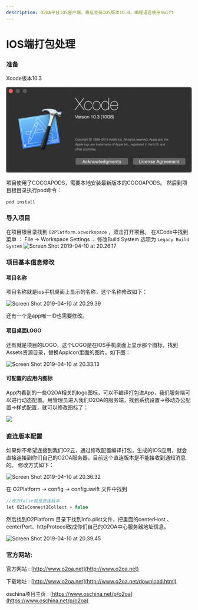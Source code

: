 ```yaml
---
description: O2OA平台IOS客户端，最低支持IOS版本10.0，编程语言使用swift
---
```


# IOS端打包处理

### 准备

Xcode版本10.3

 ![Screen Shot 2019-04-10 at 20.19.59](../.gitbook/assets/screen-shot-2019-08-17-at-10.52.37.png) 

项目使用了COCOAPODS，需要本地安装最新版本的COCOAPODS。 然后到项目根目录执行pod命令：

```text
pod install
```

### 导入项目

在项目根目录找到 `O2Platform.xcworkspace` ，双击打开项目。 在XCode中找到菜单 ： File -&gt; Workspace Settings ... 修改Build System 选项为 `Legacy Build System` ![Screen Shot 2019-04-10 at 20.26.17](http://img.muliba.net/2019-04-10-Screen%20Shot%202019-04-10%20at%2020.26.17.png)

### 项目基本信息修改

#### 项目名称

项目名称就是ios手机桌面上显示的名称，这个名称修改如下：

  

![Screen Shot 2019-04-10 at 20.29.39](http://img.muliba.net/2019-04-10-Screen%20Shot%202019-04-10%20at%2020.29.39.png)

还有一个是app唯一ID也需要修改。

#### 项目桌面LOGO

还有就是项目的LOGO，这个LOGO是在IOS手机桌面上显示那个图标，找到Assets资源目录，替换AppIcon里面的图片。如下图：

 

![Screen Shot 2019-04-10 at 20.33.13](http://img.muliba.net/2019-04-10-Screen%20Shot%202019-04-10%20at%2020.33.13.png)

#### 可配置的应用内图标

App内看到的一些O2OA相关的logo图标，可以不编译打包进App，我们服务端可以进行动态配置。用管理员进入我们O2OA的服务端，找到系统设置-&gt;移动办公配置-&gt;样式配置，就可以修改图标了：

![](http://img.muliba.net/post/20190105172349.png)

### 直连版本配置

如果你不希望连接到我们O2云，通过修改配置编译打包，生成的IOS应用，就会直接连接到你们自己的O2OA服务器。目前这个直连版本是不能接收到通知消息的。 修改方式如下：  

![Screen Shot 2019-04-10 at 20.36.32](http://img.muliba.net/2019-04-10-Screen%20Shot%202019-04-10%20at%2020.36.32.png)

在 O2Platform -&gt; config -&gt; config.swift 文件中找到

```groovy
//改为false就是直连版本
let O2IsConnect2Collect = false
```

然后找到O2Platform 目录下找到Info.plist文件，把里面的centerHost 、 centerPort、httpProtocol改成你们自己的O2OA中心服务器地址信息。

 

![Screen Shot 2019-04-10 at 20.39.45](http://img.muliba.net/2019-04-10-Screen%20Shot%202019-04-10%20at%2020.39.45.png)

### 官方网站:

官方网站 : [http://www.o2oa.net](http://www.o2oa.net)

下载地址 : [http://www.o2oa.net](http://www.o2oa.net/download.html)

oschina项目主页 : [https://www.oschina.net/p/o2oa](https://www.oschina.net/p/o2oa)

